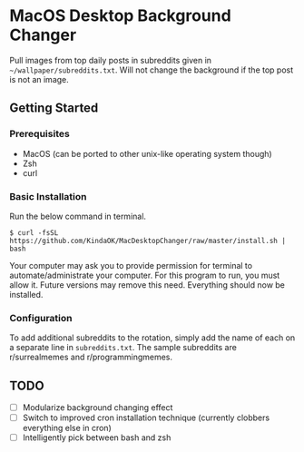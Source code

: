 # MacOS Desktop Background Changer

Pull images from top daily posts in subreddits given in `~/wallpaper/subreddits.txt`. Will not change the background if the top post is not an image.

## Getting Started

### Prerequisites
* MacOS (can be ported to other unix-like operating system though)
* Zsh
* curl

### Basic Installation
Run the below command in terminal.

`$ curl -fsSL https://github.com/KindaOK/MacDesktopChanger/raw/master/install.sh | bash`

Your computer may ask you to provide permission for terminal to automate/administrate your computer.
For this program to run, you must allow it.
Future versions may remove this need.
Everything should now be installed.

### Configuration
To add additional subreddits to the rotation, simply add the name of each on a separate line in `subreddits.txt`.
The sample subreddits are r/surrealmemes and r/programmingmemes.


## TODO
- [ ] Modularize background changing effect
- [ ] Switch to improved cron installation technique (currently clobbers everything else in cron)
- [ ] Intelligently pick between bash and zsh
